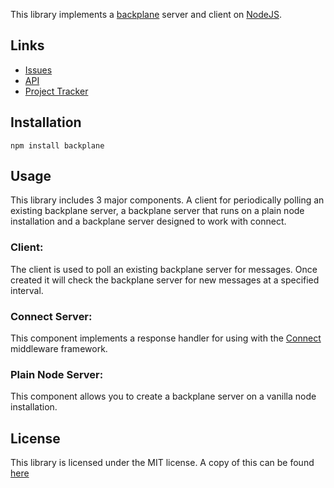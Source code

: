 This library implements a [backplane](https://sites.google.com/site/backplanespec/) server and client on [NodeJS](http://nodejs.org/).

## Links

* [Issues](https://github.com/digitalbutter/node-backplane/issues)
* [API](http://digitalbutter.github.com/node-backplane/api/)
* [Project Tracker](https://www.pivotaltracker.com/projects/255711)

## Installation

    npm install backplane

## Usage

This library includes 3 major components. A client for periodically polling an existing backplane server, a backplane server that runs on a plain node installation and a backplane server designed to work with connect.

### Client:

The client is used to poll an existing backplane server for messages. Once created it will check the backplane server for new messages at a specified interval.

<script src="http://gist-it.appspot.com/github/digitalbutter/node-backplane/raw/master/Examples/backplanePoller/poller.js"></script>

### Connect Server:

This component implements a response handler for using with the [Connect](https://github.com/senchalabs/connect) middleware framework.

<script src="http://gist-it.appspot.com/github/digitalbutter/node-backplane/raw/master/Examples/backplaneServer/connect.js"></script>

### Plain Node Server:

This component allows you to create a backplane server on a vanilla node installation.

<script src="http://gist-it.appspot.com/github/digitalbutter/node-backplane/raw/master/Examples/backplaneServer/node.js"></script>

## License

This library is licensed under the MIT license. A copy of this can be found [here](https://github.com/digitalbutter/node-backplane/blob/master/LICENSE)
